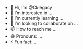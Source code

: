- 👋 Hi, I’m @Cklegacy
- 👀 I’m interested in ...
- 🌱 I’m currently learning ...
- 💞️ I’m looking to collaborate on ...
- 📫 How to reach me ...
- 😄 Pronouns: ...
- ⚡ Fun fact: ...

<!---
Cklegacy/Cklegacy is a ✨ special ✨ repository because its `README.md` (this file) appears on your GitHub profile.
You can click the Preview link to take a look at your changes.
--->

